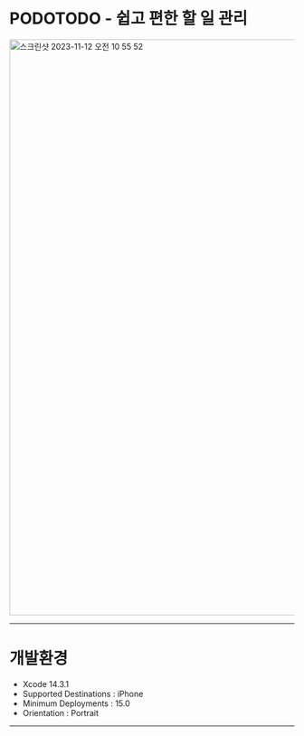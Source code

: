 # PODOTODO - 쉽고 편한 할 일 관리
<img width="1018" alt="스크린샷 2023-11-12 오전 10 55 52" src="https://github.com/i-seo725/PodoTodo/assets/140357379/901e9bd8-1d6f-4dd6-bd61-eb324756a777">

- - -

# 개발환경
  * Xcode 14.3.1
  * Supported Destinations : iPhone
  * Minimum Deployments : 15.0
  * Orientation : Portrait
- - -
